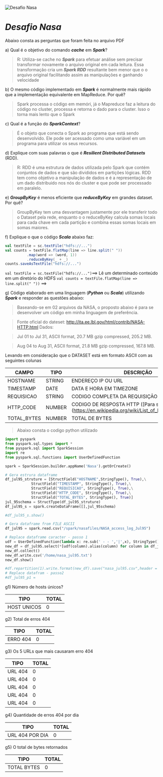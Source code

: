![Desafio Nasa](https://vdmedia.elpais.com/elpaistop/201810/27/2018102792523258_1540625246_video_1540625166.jpg)
# ***Desafio Nasa***

Abaixo consta as perguntas que foram feita no arquivo PDF

a) Qual é o objetivo do comando ***cache*** em ***Spark***?

>R: Utiliza-se cache no ***Spark*** para efetuar análise sem precisar transformar novamente o arquivo original em cada leitura. Essa transformação cria um ***Spark RDD*** resultante bem menor que o o arquivo original facilitando assim as manipulações e ganhando velocidade

b) O mesmo código implementado em ***Spark*** é normalmente mais rápido que a implementação equivalente em MapReduce. Por quê?

> Spark processa o código em memóri, já o Mapreduce faz a leitura do código no cluster, processa e retorna o dado para o cluster. Isso o torna mais lento que o Spark

c) Qual é a função do ***SparkContext***?

> É o objeto que conecta o Spark ao programa que está sendo desenvolvido. Ele pode ser acessado como uma variável em um programa para utilizar os seus recursos.

d) Explique com suas palavras o que é ***Resilient Distributed Datasets*** (RDD).

>R: RDD é uma estrutura de dados utilizada pelo Spark que contém conjuntos de dados e que são divididos em partições lógicas. RDD tem como objetivo a manipulação de dados e é a representação de um dado distribuido nos nós do cluster e que pode ser processado em paralelo.

e) ***GroupByKey*** é menos eficiente que ***reduceByKey*** em grandes dataset. Por quê?

>GroupByKey tem uma desvantagem justamente por ele transferir todo o Dataset pela rede, enquanto o o reduceByKey calcula somas locais para cada chave em cada partição e combina essas somas locais em somas maiores.

f) Explique o que o código ***Scala*** abaixo faz:

```scala
val textFile = sc.textFile("hdfs://...")
val counts = textFile.flatMap(line => line.split(" "))
          .map(word => (word, 1))
          .reduceByKey(_ + _)
counts.saveAsTextFile("hdfs://...")
```

```val textFile = sc.textFile("hdfs://...")```==> Lê um determinado conteúdo em um diretório do HDFS
```val counts = textFile.flatMap(line => line.split(" "))``` ==>

g) Código elaborado em uma linguagem (***Python*** ou ***Scala***) utilizando ***Spark*** e responder as questões abaixo:

>Baseando-se em 02 arquivos da NASA, o proposto abaixo é para se desenvolver um código em minha linguagem de preferência.

>Fonte oficial do dateset: http://ita.ee.lbl.gov/html/contrib/NASA-HTTP.html
Dados:

>Jul 01 to Jul 31, ASCII format, 20.7 MB gzip compressed, 205.2 MB.

>Aug 04 to Aug 31, ASCII format, 21.8 MB gzip compressed, 167.8 MB.

Levando em consideração que o DATASET está em formato ASCII com as seguintes colunas

CAMPO|TIPO|DESCRIÇÃO
---|---|---
HOSTNAME|STRING|ENDEREÇO IP OU URL
TIMESTAMP|DATE| DATA E HORA EM TIMEZONE
REQUISICAO|STRING| CODIGO COMPLETA DA REQUISIÇÃO
HTTP_CODE|NUMBER| CODIGO DE RESPOSTA HTTP ([Para saber mais])(https://en.wikipedia.org/wiki/List_of_HTTP_status_codes)
TOTAL_BYTES|NUMBER|TOTAL DE BYTES

>Abaixo consta o codigo python utilizado

```python
import pyspark
from pyspark.sql.types import *
from pyspark.sql import SparkSession
import re
from pyspark.sql.functions import UserDefinedFunction

spark = SparkSession.builder.appName('Nasa').getOrCreate()

# Gera estrura dataframe
df_jul95_struture = [StructField("HOSTNAME",StringType(), True),\
            StructField("TIMESTAMP", StringType(), True),\
            StructField("REQUISICAO", StringType(), True),\
            StructField("HTTP_CODE", StringType(), True),\
            StructField("TOTAL_BYTES", StringType(), True)]
jul_95schema = StructType(df_jul95_struture)
df_jul95_s = spark.createDataFrame([],jul_95schema)

#df_jul95_s.show()

# Gera dataframe from FILE ASCII
df_jul95 = spark.read.csv("/spark/nasafiles/NASA_access_log_Jul95")

# Replace dataframe caracter - passo 1
udf = UserDefinedFunction(lambda x: re.sub(' - - ','|',x), StringType())
new_df = df_jul95.select(*[udf(column).alias(column) for column in df_jul95.columns])
new_df.collect()
new_df.write.csv('/home/nasa_jul95.txt')
new_df.show()

#df.repartition(1).write.format(new_df).save("nasa_jul95.csv",header = 'false')
# Replace datafram - passo2
#df_jul95_p1 = 
```

g1) Número de hosts únicos?

TIPO|TOTAL
---|---
HOST UNICOS|0

g2) Total de erros 404

TIPO|TOTAL
---|---
ERRO 404|0

g3) Os 5 URLs que mais causaram erro 404

TIPO|TOTAL
---|---
URL 404|0
URL 404|0
URL 404|0
URL 404|0
URL 404|0

g4) Quantidade de erros 404 por dia

TIPO|TOTAL
---|---
URL 404 POR DIA|0

g5) O total de bytes retornados

TIPO|TOTAL
---|---
TOTAL BYTES|0

